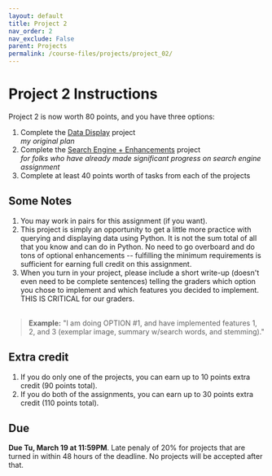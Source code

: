 ```yaml
---
layout: default
title: Project 2
nav_order: 2
nav_exclude: False
parent: Projects
permalink: /course-files/projects/project_02/
---
```


# Project 2 Instructions
Project 2 is now worth 80 points, and you have three options:
1. Complete the [Data Display](https://docs.google.com/document/d/1KccLv85K3HXYB4NK2w3NEa0xpE3_xgiEvoQ6sgp_3NY/edit?usp=sharing) project<br>*my original plan*
2. Complete the [Search Engine + Enhancements](https://docs.google.com/document/d/1-uZyL8kPUBDn8vJTSnQfi5DTW9jT4rULZmUKl-vSMpc/edit?usp=sharing) project<br>*for folks who have already made significant progress on search engine assignment*
3. Complete at least 40 points worth of tasks from each of the projects

## Some Notes
1. You may work in pairs for this assignment (if you want).
2. This project is simply an opportunity to get a little more practice with querying and displaying data using Python. It is not the sum total of all that you know and can do in Python. No need to go overboard and do tons of optional enhancements -- fulfilling the minimum requirements is sufficient for earning full credit on this assignment.
3. When you turn in your project, please include a short write-up (doesn't even need to be complete sentences) telling the graders which option you chose to implement and which features you decided to implement. THIS IS CRITICAL for our graders.<br><br>
> **Example:** "I am doing OPTION #1, and have implemented features 1, 2, and 3 (exemplar image, summary w/search words, and stemming)." 


## Extra credit
1. If you do only one of the projects, you can earn up to 10 points extra credit (90 points total).
2. If you do both of the assignments, you can earn up to 30 points extra credit (110 points total).

## Due
**Due Tu, March 19 at 11:59PM**. Late penaly of 20% for projects that are turned in within 48 hours of the deadline. No projects will be accepted after that.
